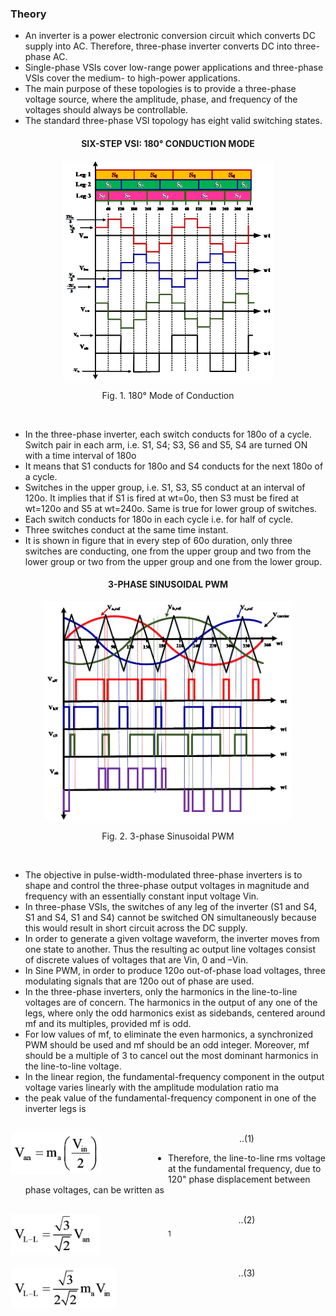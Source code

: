 ### Theory

- An inverter is a power electronic conversion circuit which converts DC supply into AC. Therefore, three-phase inverter converts DC into three-phase AC.
- Single-phase VSIs cover low-range power applications and three-phase VSIs cover the medium- to high-power applications.
- The main purpose of these topologies is to provide a three-phase voltage source, where the amplitude, phase, and frequency of the voltages should always be controllable.
- The standard three-phase VSI topology has eight valid switching states.


<center>
  
#### SIX-STEP VSI: 180&#176; CONDUCTION MODE<br>

  <img src="images/th1.png" height="350px">
  
Fig. 1.  180&#176; Mode of Conduction

</center>
<br>


- In the three-phase inverter, each switch conducts for 180o of a cycle. Switch pair in each arm, i.e. S1, S4; S3, S6 and S5, S4 are turned ON with a time interval of 180o
- It means that S1 conducts for 180o and S4 conducts for the next 180o of a cycle.
- Switches in the upper group, i.e. S1, S3, S5 conduct at an interval of 120o. It implies that if S1 is fired at wt=0o, then S3 must be fired at wt=120o and S5 at wt=240o. Same is true for lower group of switches.
- Each switch conducts for 180o in each cycle i.e. for half of cycle.
- Three switches conduct at the same time instant.
- It is shown in figure that in every step of 60o duration, only three switches are conducting, one from the upper group and two from the lower group or two from the upper group and one from the lower group.

<center>

#### 3-PHASE SINUSOIDAL PWM<br>

  <img src="images/th2.png" height="350px">
  
Fig. 2. 3-phase Sinusoidal PWM

</center>
<br>

- The objective in pulse-width-modulated three-phase inverters is to shape and control the three-phase output voltages in magnitude and frequency with an essentially constant input voltage Vin.
- In three-phase VSIs, the switches of any leg of the inverter (S1 and S4, S1 and S4, S1 and S4) cannot be switched ON simultaneously because this would result in short circuit across the DC supply.
- In order to generate a given voltage waveform, the inverter moves from one state to another. Thus the resulting ac output line voltages consist of discrete values of voltages that are Vin, 0 and –Vin.
- In Sine PWM, in order to produce 120o out-of-phase load voltages, three modulating signals that are 120o out of phase are used.
- In the three-phase inverters, only the harmonics in the line-to-line voltages are of concern. The harmonics in the output of any one of the legs, where only the odd harmonics exist as sidebands, centered around mf  and its multiples, provided mf is odd.
- For low values of mf, to eliminate the even harmonics, a synchronized PWM should be used and mf should be an odd integer. Moreover, mf should be a multiple of 3 to cancel out the most dominant harmonics in the line-to-line voltage.
- In the linear region, the fundamental-frequency component in the output voltage varies linearly with the amplitude modulation ratio ma
- the peak value of the fundamental-frequency component in one of the inverter legs is

<br>
<div style="float: left; width:50%;">
  <img src="images/th3.png" height="65px">
</div>
<div style="float: right; width:50%; text-align:center;">
    ..(1)
</div>
<br>

- Therefore, the line-to-line rms voltage at the fundamental frequency, due to 120" phase displacement between phase voltages, can be written as

<br>
<div style="float: left; width:50%;">
  <img src="images/th4.png" height="65px">
      </div>
<div style="float: right; width:50%; text-align:center;">
    ..(2)

</div>

<div style="float: left; width:100%;">
&nbsp;
</div>

<div style="float: left; width:50%;">
  <img src="images/th5.png" height="65px">
      </div>
<div style="float: right; width:50%; text-align:center;">
    ..(3)

</div>
<sub>1</sub>

